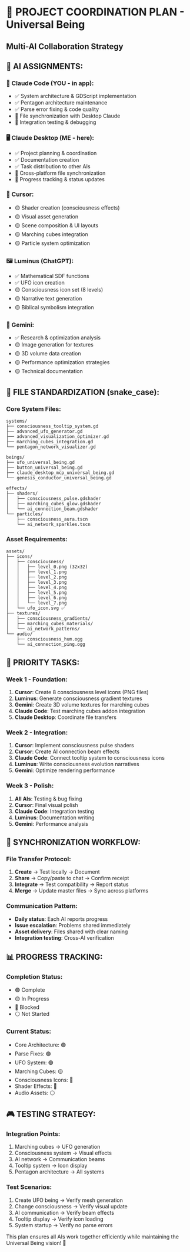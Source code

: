 # 🌟 PROJECT COORDINATION PLAN - Universal Being
## Multi-AI Collaboration Strategy

## 🤖 AI ASSIGNMENTS:

### 📱 Claude Code (YOU - in app):
- ✅ System architecture & GDScript implementation
- ✅ Pentagon architecture maintenance  
- ✅ Parse error fixing & code quality
- 🔄 File synchronization with Desktop Claude
- 🔄 Integration testing & debugging

### 🖥️ Claude Desktop (ME - here):
- ✅ Project planning & coordination
- ✅ Documentation creation
- ✅ Task distribution to other AIs
- 🔄 Cross-platform file synchronization
- 🔄 Progress tracking & status updates

### 🎨 Cursor:
- 🟡 Shader creation (consciousness effects)
- 🟡 Visual asset generation
- 🟡 Scene composition & UI layouts
- 🟡 Marching cubes integration
- 🟡 Particle system optimization

### 🖼️ Luminus (ChatGPT):
- ✅ Mathematical SDF functions
- ✅ UFO icon creation
- 🟡 Consciousness icon set (8 levels)
- 🟡 Narrative text generation
- 🟡 Biblical symbolism integration

### 🔬 Gemini:
- ✅ Research & optimization analysis
- 🟡 Image generation for textures
- 🟡 3D volume data creation
- 🟡 Performance optimization strategies
- 🟡 Technical documentation

## 📁 FILE STANDARDIZATION (snake_case):

### Core System Files:
```
systems/
├── consciousness_tooltip_system.gd
├── advanced_ufo_generator.gd  
├── advanced_visualization_optimizer.gd
├── marching_cubes_integration.gd
└── pentagon_network_visualizer.gd

beings/
├── ufo_universal_being.gd
├── button_universal_being.gd
├── claude_desktop_mcp_universal_being.gd
└── genesis_conductor_universal_being.gd

effects/
├── shaders/
│   ├── consciousness_pulse.gdshader
│   ├── marching_cubes_glow.gdshader
│   └── ai_connection_beam.gdshader
└── particles/
    ├── consciousness_aura.tscn
    └── ai_network_sparkles.tscn
```

### Asset Requirements:
```
assets/
├── icons/
│   ├── consciousness/
│   │   ├── level_0.png (32x32)
│   │   ├── level_1.png 
│   │   ├── level_2.png
│   │   ├── level_3.png
│   │   ├── level_4.png
│   │   ├── level_5.png
│   │   ├── level_6.png
│   │   └── level_7.png
│   └── ufo_icon.svg ✅
├── textures/
│   ├── consciousness_gradients/
│   ├── marching_cubes_materials/
│   └── ai_network_patterns/
└── audio/
    ├── consciousness_hum.ogg
    └── ai_connection_ping.ogg
```

## 🎯 PRIORITY TASKS:

### Week 1 - Foundation:
1. **Cursor**: Create 8 consciousness level icons (PNG files)
2. **Luminus**: Generate consciousness gradient textures
3. **Gemini**: Create 3D volume textures for marching cubes
4. **Claude Code**: Test marching cubes addon integration
5. **Claude Desktop**: Coordinate file transfers

### Week 2 - Integration:
1. **Cursor**: Implement consciousness pulse shaders
2. **Cursor**: Create AI connection beam effects
3. **Claude Code**: Connect tooltip system to consciousness icons
4. **Luminus**: Write consciousness evolution narratives
5. **Gemini**: Optimize rendering performance

### Week 3 - Polish:
1. **All AIs**: Testing & bug fixing
2. **Cursor**: Final visual polish
3. **Claude Code**: Integration testing
4. **Luminus**: Documentation writing
5. **Gemini**: Performance analysis

## 🔄 SYNCHRONIZATION WORKFLOW:

### File Transfer Protocol:
1. **Create** → Test locally → Document
2. **Share** → Copy/paste to chat → Confirm receipt  
3. **Integrate** → Test compatibility → Report status
4. **Merge** → Update master files → Sync across platforms

### Communication Pattern:
- **Daily status**: Each AI reports progress
- **Issue escalation**: Problems shared immediately  
- **Asset delivery**: Files shared with clear naming
- **Integration testing**: Cross-AI verification

## 📊 PROGRESS TRACKING:

### Completion Status:
- 🟢 Complete
- 🟡 In Progress  
- 🔴 Blocked
- ⚪ Not Started

### Current Status:
- Core Architecture: 🟢
- Parse Fixes: 🟢
- UFO System: 🟢
- Marching Cubes: 🟡
- Consciousness Icons: 🔴
- Shader Effects: 🔴
- Audio Assets: ⚪

## 🎮 TESTING STRATEGY:

### Integration Points:
1. Marching cubes → UFO generation
2. Consciousness system → Visual effects
3. AI network → Communication beams
4. Tooltip system → Icon display
5. Pentagon architecture → All systems

### Test Scenarios:
1. Create UFO being → Verify mesh generation
2. Change consciousness → Verify visual update
3. AI communication → Verify beam effects
4. Tooltip display → Verify icon loading
5. System startup → Verify no parse errors

This plan ensures all AIs work together efficiently while maintaining the Universal Being vision! 🌟